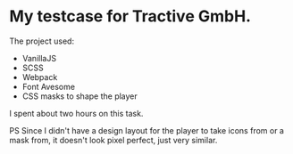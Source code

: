 # My testcase for Tractive GmbH.

The project used:
- VanillaJS
- SCSS
- Webpack
- Font Avesome
- CSS masks to shape the player
 
I spent about two hours on this task.

PS Since I didn't have a design layout for the player to take icons from or a mask from, it doesn't look pixel perfect, just very similar.
